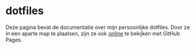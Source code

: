 # dotfiles

Deze pagina bevat de documentatie over mijn persoonlijke dotfiles. Door ze in een aparte map te plaatsen, zijn ze ook [online](https://metbril.github.io/dotfiles/) te bekijken met GitHub Pages.

